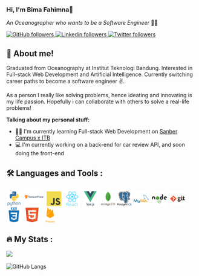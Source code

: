 <!--
**bimafahimna/bimafahimna** is a ✨ _special_ ✨ repository because its `README.md` (this file) appears on your GitHub profile.

Here are some ideas to get you started:

- 🔭 I’m currently working on ...
- 🌱 I’m currently learning ...
- 👯 I’m looking to collaborate on ...
- 🤔 I’m looking for help with ...
- 💬 Ask me about ...
- 📫 How to reach me: ...
- 😄 Pronouns: ...
- ⚡ Fun fact: ...
-->
### Hi, I'm Bima Fahimna👋
*An Oceanographer who wants to be a Software Engineer* 🐱‍🏍
<p align="left">
  <a href="https://github.com/bimafahimna?tab=followers">
    <img alt="GitHub followers" src="https://img.shields.io/github/followers/bimafahimna?color=yellow&logo=github">
  </a>
  <a href="https://www.linkedin.com/in/bimafahimna">
    <img alt="Linkedin followers" src="https://img.shields.io/badge/followers-1.9K-blue?color=blue&logo=linkedin">
  </a>
  <a href="https://twitter.com/Aquanautsss">
    <img alt="Twitter followers" src="https://img.shields.io/badge/followers-1-blue?color=orange&logo=twitter">
  </a>
</p>


## 🚀 About me!
Graduated from Oceanography at Institut Teknologi Bandung. Interested in Full-stack Web Development and Artificial Intelligence.
Currently switching career paths to become a software engineer ✌.

As a person I really like solving problems, hence ideating and innovating is my life passion. Hopefully i can collaborate with others to solve a real-life problems!

**Talking about my personal stuff:**
- 👨‍💻 I'm currently learning Full-stack Web Development on [Sanber Campus x ITB](https://campus.sanbercode.com/)
- 💻 I'm currently working on a back-end for car review API, and soon doing the front-end

## 🛠 Languages and Tools :
<div>
  <img src="https://github.com/devicons/devicon/blob/master/icons/python/python-original-wordmark.svg" title="Python" alt="Python" width="40" height="40"/>&nbsp;
  <img src="https://github.com/devicons/devicon/blob/master/icons/tensorflow/tensorflow-original-wordmark.svg" title="TensorFlow" alt="TensorFlow" width="50" height="50"/>&nbsp;
  <img src="https://github.com/devicons/devicon/blob/master/icons/javascript/javascript-original.svg" title="JavaScript" alt="JavaScript" width="40" height="40"/>&nbsp;
  <img src="https://github.com/devicons/devicon/blob/master/icons/react/react-original-wordmark.svg" title="React" alt="React" width="40" height="40"/>&nbsp;
  <img src="https://github.com/devicons/devicon/blob/master/icons/vuejs/vuejs-original-wordmark.svg" title="VueJs" alt="VueJs" width="40" height="40"/>&nbsp;
  <img src="https://github.com/devicons/devicon/blob/master/icons/mongodb/mongodb-original-wordmark.svg" title="MongoDB" **alt="MongoDB" width="40" height="40"/>
  <img src="https://github.com/devicons/devicon/blob/master/icons/postgresql/postgresql-original-wordmark.svg" title="PostgreSQL" **alt="PostgreSQL" width="40" height="40"/>
  <img src="https://github.com/devicons/devicon/blob/master/icons/mysql/mysql-original-wordmark.svg" title="MySQL"  alt="MySQL" width="40" height="40"/>&nbsp;
  <img src="https://github.com/devicons/devicon/blob/master/icons/nodejs/nodejs-original-wordmark.svg" title="NodeJS" alt="NodeJS" width="40" height="40"/>&nbsp;
  <img src="https://github.com/devicons/devicon/blob/master/icons/git/git-original-wordmark.svg" title="Git" **alt="Git" width="40" height="40"/>
  <img src="https://github.com/devicons/devicon/blob/master/icons/css3/css3-plain-wordmark.svg"  title="CSS3" alt="CSS" width="40" height="40"/>&nbsp;
  <img src="https://github.com/devicons/devicon/blob/master/icons/html5/html5-original.svg" title="HTML5" alt="HTML" width="40" height="40"/>&nbsp;
  <img src="https://github.com/devicons/devicon/blob/master/icons/firebase/firebase-plain-wordmark.svg" title="Firebase" alt="Firebase" width="40" height="40"/>&nbsp;
</div>


## 🔥 My Stats :
<picture>
  <source
    srcset="https://github-readme-stats.vercel.app/api?username=bimafahimna&show_icons=true&theme=transparent"
    media="(prefers-color-scheme: dark)"
  />
  <source
    srcset="https://github-readme-stats.vercel.app/api?username=bimafahimna&show_icons=true&theme=transparent"
    media="(prefers-color-scheme: light), (prefers-color-scheme: no-preference)"
  />
  <img src="https://github-readme-stats.vercel.app/api?username=bimafahimna&show_icons=true" />
</picture>

![GitHub Langs](https://github-readme-stats.vercel.app/api/top-langs/?username=bimafahimna&layout=compact&theme=blue-green)


<!--
![wakatime stats](https://github-readme-stats.vercel.app/api/wakatime?username=bimafahimna&layout=compact&theme=blue)
-->


